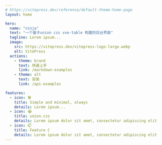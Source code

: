 ```yaml
---
# https://vitepress.dev/reference/default-theme-home-page
layout: home

hero:
  name: "ninja"
  text: "一个基于union css vxe-table 构建的后台界面"
  tagline: Lorem ipsum...
  image:
    src: https://vitepress.dev/vitepress-logo-large.webp
    alt: VitePress
  actions:
    - theme: brand
      text: 快速上手
      link: /markdown-examples
    - theme: alt
      text: 安装
      link: /api-examples

features:
  - icon: 🛠️
    title: Simple and minimal, always
    details: Lorem ipsum...
  - icon: 😭
    title: union.css
    details: Lorem ipsum dolor sit amet, consectetur adipiscing elit
  - icon: 📫
    title: Feature C
    details: Lorem ipsum dolor sit amet, consectetur adipiscing elit
---
```

